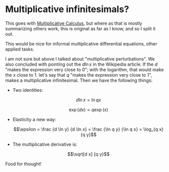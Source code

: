 # Multiplicative infinitesimals?

This goes with [Multiplicative Calculus](./multiplicative-calculus.md), but where as that is mostly summarizing others work, this is original as far as I know, and so I split it out.

This would be nice for informal multiplicative differential equations, other applied tasks.

I am not sure but above I talked about "multiplicative perturbations".
We also concluded with pointing out the $d\ln x$ in the Wikipedia article.
If the $d$ "makes the expression very close to 0"; with the logarithm, that would make the $x$ close to 1.
let's say that $q$ "makes the expression very close to 1", makes a multiplicative infinitesimal.
Then we have the following things:

- Two identities:
  ```math
  d \ln x = \ln q x
  ```
  ```math
  \exp(d x) = q \exp(x)
  ```

- Elasticity a new way:
  ```math
  \epsilon = \frac {d \ln y} {d \ln x} = \frac {\ln q y} {\ln q x} = \log_{q x} {q y}
  ```

- The multiplicative derivative is:
  ```math
  \sqrt[d x] {q y}
  ```

Food for thought!


